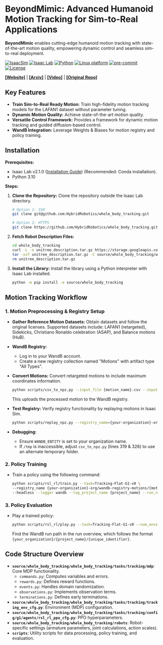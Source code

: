 # BeyondMimic: Advanced Humanoid Motion Tracking for Sim-to-Real Applications

**BeyondMimic** enables cutting-edge humanoid motion tracking with state-of-the-art motion quality, empowering dynamic control and seamless sim-to-real deployment.

[![IsaacSim](https://img.shields.io/badge/IsaacSim-4.5.0-silver.svg)](https://docs.omniverse.nvidia.com/isaacsim/latest/overview.html)
[![Isaac Lab](https://img.shields.io/badge/IsaacLab-2.1.0-silver)](https://isaac-sim.github.io/IsaacLab)
[![Python](https://img.shields.io/badge/python-3.10-blue.svg)](https://docs.python.org/3/whatsnew/3.10.html)
[![Linux platform](https://img.shields.io/badge/platform-linux--64-orange.svg)](https://releases.ubuntu.com/20.04/)
[![pre-commit](https://img.shields.io/badge/pre--commit-enabled-brightgreen?logo=pre-commit&logoColor=white)](https://pre-commit.com/)
[![License](https://img.shields.io/badge/license-MIT-yellow.svg)](https://opensource.org/license/mit)

[**[Website]**](https://beyondmimic.github.io/) | [**[Arxiv]**](https://arxiv.org/abs/2508.08241) | [**[Video]**](https://youtu.be/RS_MtKVIAzY) | [**[Original Repo]**](https://github.com/HybridRobotics/whole_body_tracking)

## Key Features

*   **Train Sim-to-Real Ready Motion:** Train high-fidelity motion tracking models for the LAFAN1 dataset without parameter tuning.
*   **Dynamic Motion Quality:** Achieve state-of-the-art motion quality.
*   **Versatile Control Framework:**  Provides a framework for dynamic motion tracking and guided diffusion-based control.
*   **WandB Integration:** Leverage Weights & Biases for motion registry and policy training.

## Installation

**Prerequisites:**

*   Isaac Lab v2.1.0 ([Installation Guide](https://isaac-sim.github.io/IsaacLab/main/source/setup/installation/index.html)) (Recommended: Conda installation).
*   Python 3.10

**Steps:**

1.  **Clone the Repository:** Clone the repository outside the Isaac Lab directory.

    ```bash
    # Option 1: SSH
    git clone git@github.com:HybridRobotics/whole_body_tracking.git

    # Option 2: HTTPS
    git clone https://github.com/HybridRobotics/whole_body_tracking.git
    ```
2.  **Fetch Robot Description Files:**

    ```bash
    cd whole_body_tracking
    curl -L -o unitree_description.tar.gz https://storage.googleapis.com/qiayuanl_robot_descriptions/unitree_description.tar.gz && \
    tar -xzf unitree_description.tar.gz -C source/whole_body_tracking/whole_body_tracking/assets/ && \
    rm unitree_description.tar.gz
    ```
3.  **Install the Library:**  Install the library using a Python interpreter with Isaac Lab installed.

    ```bash
    python -m pip install -e source/whole_body_tracking
    ```

## Motion Tracking Workflow

### 1. Motion Preprocessing & Registry Setup

*   **Gather Reference Motion Datasets:** Obtain datasets and follow the original licenses.  Supported datasets include: LAFAN1 (retargeted), Sidekicks, Christiano Ronaldo celebration (ASAP), and Balance motions (HuB).
*   **WandB Registry:**
    *   Log in to your WandB account.
    *   Create a new registry collection named "Motions" with artifact type "All Types".
*   **Convert Motions:** Convert retargeted motions to include maximum coordinates information.

    ```bash
    python scripts/csv_to_npz.py --input_file {motion_name}.csv --input_fps 30 --output_name {motion_name} --headless
    ```

    This uploads the processed motion to the WandB registry.
*   **Test Registry:** Verify registry functionality by replaying motions in Isaac Sim.

    ```bash
    python scripts/replay_npz.py --registry_name={your-organization}-org/wandb-registry-motions/{motion_name}
    ```
*   **Debugging:**
    *   Ensure `WANDB_ENTITY` is set to your organization name.
    *   If `/tmp` is inaccessible, adjust `csv_to_npz.py` (lines 319 & 326) to use an alternate temporary folder.

### 2. Policy Training

*   Train a policy using the following command:

    ```bash
    python scripts/rsl_rl/train.py --task=Tracking-Flat-G1-v0 \
    --registry_name {your-organization}-org/wandb-registry-motions/{motion_name} \
    --headless --logger wandb --log_project_name {project_name} --run_name {run_name}
    ```

### 3. Policy Evaluation

*   Play a trained policy:

    ```bash
    python scripts/rsl_rl/play.py --task=Tracking-Flat-G1-v0 --num_envs=2 --wandb_path={wandb-run-path}
    ```

    Find the WandB run path in the run overview, which follows the format `{your_organization}/{project_name}/{unique_identifier}`.

## Code Structure Overview

*   **`source/whole_body_tracking/whole_body_tracking/tasks/tracking/mdp`**:  Core MDP functionality.
    *   `commands.py`: Computes variables and errors.
    *   `rewards.py`: Defines reward functions.
    *   `events.py`: Handles domain randomization.
    *   `observations.py`: Implements observation terms.
    *   `terminations.py`: Defines early terminations.
*   **`source/whole_body_tracking/whole_body_tracking/tasks/tracking/tracking_env_cfg.py`**: Environment (MDP) configuration.
*   **`source/whole_body_tracking/whole_body_tracking/tasks/tracking/config/g1/agents/rsl_rl_ppo_cfg.py`**:  PPO hyperparameters.
*   **`source/whole_body_tracking/whole_body_tracking/robots`**: Robot-specific settings (armature parameters, joint calculations, action scales).
*   **`scripts`**:  Utility scripts for data processing, policy training, and evaluation.